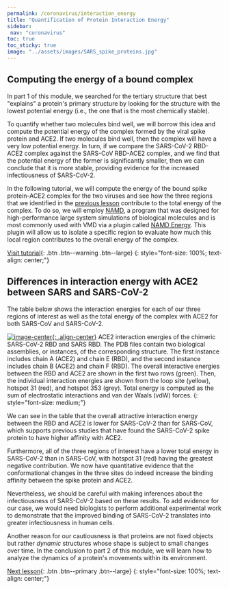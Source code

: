```yaml
---
permalink: /coronavirus/interaction_energy
title: "Quantification of Protein Interaction Energy"
sidebar:
 nav: "coronavirus"
toc: true
toc_sticky: true
image: "../assets/images/SARS_spike_proteins.jpg"
---
```


## Computing the energy of a bound complex

In part 1 of this module, we searched for the tertiary structure that best "explains" a protein's primary structure by looking for the structure with the lowest potential energy (i.e., the one that is the most chemically stable).

To quantify whether two molecules bind well, we will borrow this idea and compute the potential energy of the complex formed by the viral spike protein and ACE2. If two molecules bind well, then the complex will have a very low potential energy. In turn, if we compare the SARS-CoV-2 RBD-ACE2 complex against the SARS-CoV RBD-ACE2 complex, and we find that the potential energy of the former is significantly smaller, then we can conclude that it is more stable, providing evidence for the increased infectiousness of SARS-CoV-2.

In the following tutorial, we will compute the energy of the bound spike protein-ACE2 complex for the two viruses and see how the three regions that we identified in the [previous lesson](structural_differences) contribute to the total energy of the complex. To do so, we will employ <a href="https://www.ks.uiuc.edu/Research/namd/" target="_blank">NAMD</a>, a program that was designed for high-performance large system simulations of biological molecules and is most commonly used with VMD via a plugin called <a href="https://www.ks.uiuc.edu/Research/vmd/plugins/namdenergy/" target="_blank">NAMD Energy</a>. This plugin will allow us to isolate a specific region to evaluate how much this local region contributes to the overall energy of the complex.

[Visit tutorial](tutorial_NAMD){: .btn .btn--warning .btn--large}
{: style="font-size: 100%; text-align: center;"}

## Differences in interaction energy with ACE2 between SARS and SARS-CoV-2

The table below shows the interaction energies for each of our three regions of interest as well as the total energy of the complex with ACE2 for both SARS-CoV and SARS-CoV-2.

[![image-center](../assets/images/600px/NAMDEnergy2.png){: .align-center}](../assets/images/NAMDEnergy2.png)
ACE2 interaction energies of the chimeric SARS-CoV-2 RBD and SARS RBD. The PDB files contain two biological assemblies, or instances, of the corresponding structure. The first instance includes chain A (ACE2) and chain E (RBD), and the second instance includes chain B (ACE2) and chain F (RBD). The overall interactive energies between the RBD and ACE2 are shown in the first two rows (green). Then, the individual interaction energies are shown from the loop site (yellow), hotspot 31 (red), and hotspot 353 (grey). Total energy is computed as the sum of electrostatic interactions and van der Waals (vdW) forces.
{: style="font-size: medium;"}

We can see in the table that the overall attractive interaction energy between the RBD and ACE2 is lower for SARS-CoV-2 than for SARS-CoV, which supports previous studies that have found the SARS-CoV-2 spike protein to have higher affinity with ACE2.

Furthermore, all of the three regions of interest have a lower total energy in SARS-CoV-2 than in SARS-CoV, with hotspot 31 (red) having the greatest negative contribution. We now have quantitative evidence that the conformational changes in the three sites do indeed increase the binding affinity between the spike protein and ACE2.

Nevertheless, we should be careful with making inferences about the infectiousness of SARS-CoV-2 based on these results. To add evidence for our case, we would need biologists to perform additional experimental work to demonstrate that the improved binding of SARS-CoV-2 translates into greater infectiousness in human cells.

Another reason for our cautiousness is that proteins are not fixed objects but rather *dynamic* structures whose shape is subject to small changes over time. In the conclusion to part 2 of this module, we will learn how to analyze the dynamics of a protein's movements within its environment.

[Next lesson](conclusion_part_2){: .btn .btn--primary .btn--large}
{: style="font-size: 100%; text-align: center;"}

[^TCBG]: https://www.ks.uiuc.edu/Research/namd/2.9/ug/node22.html
